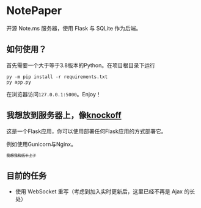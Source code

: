 # NotePaper
开源 Note.ms 服务器，使用 Flask 与 SQLite 作为后端。

## 如何使用？
首先需要一个大于等于3.8版本的Python。在项目根目录下运行
```
py -m pip install -r requirements.txt
py app.py
```
在浏览器访问`127.0.0.1:5000`。Enjoy！

## 我想放到服务器上，像[knockoff](https://knockoff.ect.fyi/)
这是一个Flask应用，你可以使用部署任何Flask应用的方式部署它。

例如使用Gunicorn与Nginx。

<sup><sub>~~我想我和纸干上了~~</sub></sup>

## 目前的任务
* 使用 WebSocket 重写（考虑到加入实时更新后，这里已经不再是 Ajax 的长处）

